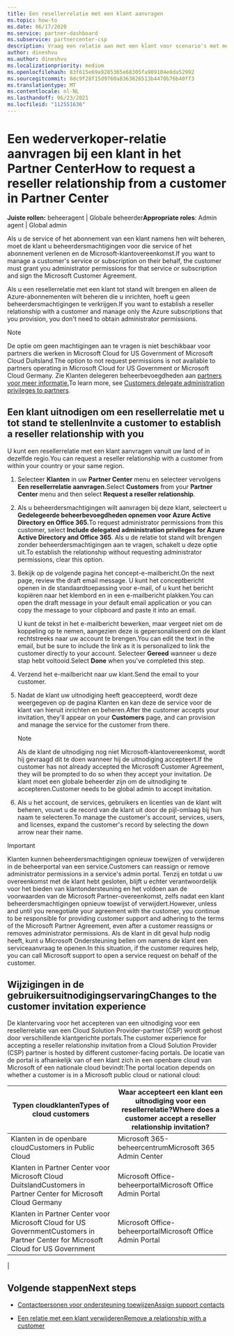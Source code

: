 ```yaml
---
title: Een resellerrelatie met een klant aanvragen
ms.topic: how-to
ms.date: 06/17/2020
ms.service: partner-dashboard
ms.subservice: partnercenter-csp
description: Vraag een relatie aan met een klant voor scenario's met meerdere partners of als uw gedelegeerde beheerdersbevoegdheden voor een klant moeten worden hersteld.
author: dineshvu
ms.author: dineshvu
ms.localizationpriority: medium
ms.openlocfilehash: 83f615e69a9285365e68305fa909104e0da52992
ms.sourcegitcommit: 8dc9f28f15d9760a8363826513b4470b76b40ff3
ms.translationtype: MT
ms.contentlocale: nl-NL
ms.lasthandoff: 06/23/2021
ms.locfileid: "112551636"
---
```

# <a name="how-to-request-a-reseller-relationship-from-a-customer-in-partner-center"></a><span data-ttu-id="09100-103">Een wederverkoper-relatie aanvragen bij een klant in het Partner Center</span><span class="sxs-lookup"><span data-stu-id="09100-103">How to request a reseller relationship from a customer in Partner Center</span></span>

<span data-ttu-id="09100-104">**Juiste rollen:** beheeragent | Globale beheerder</span><span class="sxs-lookup"><span data-stu-id="09100-104">**Appropriate roles**: Admin agent | Global admin</span></span>

<span data-ttu-id="09100-105">Als u de service of het abonnement van een klant namens hen wilt beheren, moet de klant u beheerdersmachtigingen voor die service of het abonnement verlenen en de Microsoft-klantovereenkomst.</span><span class="sxs-lookup"><span data-stu-id="09100-105">If you want to manage a customer's service or subscription on their behalf, the customer must grant you administrator permissions for that service or subscription and sign the Microsoft Customer Agreement.</span></span>

<span data-ttu-id="09100-106">Als u een resellerrelatie met een klant tot stand wilt brengen en alleen de Azure-abonnementen wilt beheren die u inrichten, hoeft u geen beheerdersmachtigingen te verkrijgen.</span><span class="sxs-lookup"><span data-stu-id="09100-106">If you want to establish a reseller relationship with a customer and manage only the Azure subscriptions that you provision, you don't need to obtain administrator permissions.</span></span>

>[!NOTE] 
><span data-ttu-id="09100-107">De optie om geen machtigingen aan te vragen is niet beschikbaar voor partners die werken in Microsoft Cloud for US Government of Microsoft Cloud Duitsland.</span><span class="sxs-lookup"><span data-stu-id="09100-107">The option to not request permissions is not available to partners operating in Microsoft Cloud for US Government or Microsoft Cloud Germany.</span></span> <span data-ttu-id="09100-108">Zie Klanten delegeren beheerbevoegdheden aan [partners voor meer informatie.](customers-revoke-admin-privileges.md)</span><span class="sxs-lookup"><span data-stu-id="09100-108">To learn more, see [Customers delegate administration privileges to partners](customers-revoke-admin-privileges.md).</span></span>

## <a name="invite-a-customer-to-establish-a-reseller-relationship-with-you"></a><span data-ttu-id="09100-109">Een klant uitnodigen om een resellerrelatie met u tot stand te stellen</span><span class="sxs-lookup"><span data-stu-id="09100-109">Invite a customer to establish a reseller relationship with you</span></span>

<span data-ttu-id="09100-110">U kunt een resellerrelatie met een klant aanvragen vanuit uw land of in dezelfde regio.</span><span class="sxs-lookup"><span data-stu-id="09100-110">You can request a reseller relationship with a customer from within your country or your same region.</span></span>

1. <span data-ttu-id="09100-111">Selecteer **Klanten** in uw **Partner Center** menu en selecteer vervolgens **Een resellerrelatie aanvragen.**</span><span class="sxs-lookup"><span data-stu-id="09100-111">Select **Customers** from your **Partner Center** menu and then select **Request a reseller relationship**.</span></span>

2. <span data-ttu-id="09100-112">Als u beheerdersmachtigingen wilt aanvragen bij deze klant, selecteert u **Gedelegeerde beheerbevoegdheden opnemen voor Azure Active Directory en Office 365.**</span><span class="sxs-lookup"><span data-stu-id="09100-112">To request administrator permissions from this customer, select **Include delegated administration privileges for Azure Active Directory and Office 365**.</span></span> <span data-ttu-id="09100-113">Als u de relatie tot stand wilt brengen zonder beheerdersmachtigingen aan te vragen, schakelt u deze optie uit.</span><span class="sxs-lookup"><span data-stu-id="09100-113">To establish the relationship without requesting administrator permissions, clear this option.</span></span>

3. <span data-ttu-id="09100-114">Bekijk op de volgende pagina het concept-e-mailbericht.</span><span class="sxs-lookup"><span data-stu-id="09100-114">On the next page, review the draft email message.</span></span> <span data-ttu-id="09100-115">U kunt het conceptbericht openen in de standaardtoepassing voor e-mail, of u kunt het bericht kopiëren naar het klembord en in een e-mailbericht plakken.</span><span class="sxs-lookup"><span data-stu-id="09100-115">You can open the draft message in your default email application or you can copy the message to your clipboard and paste it into an email.</span></span>

   <span data-ttu-id="09100-116">U kunt de tekst in het e-mailbericht bewerken, maar vergeet niet om de koppeling op te nemen, aangezien deze is gepersonaliseerd om de klant rechtstreeks naar uw account te brengen.</span><span class="sxs-lookup"><span data-stu-id="09100-116">You can edit the text in the email, but be sure to include the link as it is personalized to link the customer directly to your account.</span></span> <span data-ttu-id="09100-117">Selecteer **Gereed** wanneer u deze stap hebt voltooid.</span><span class="sxs-lookup"><span data-stu-id="09100-117">Select **Done** when you've completed this step.</span></span>

4. <span data-ttu-id="09100-118">Verzend het e-mailbericht naar uw klant.</span><span class="sxs-lookup"><span data-stu-id="09100-118">Send the email to your customer.</span></span>

5. <span data-ttu-id="09100-119">Nadat de klant uw uitnodiging heeft geaccepteerd,  wordt deze weergegeven op de pagina Klanten en kan deze de service voor de klant van hieruit inrichten en beheren.</span><span class="sxs-lookup"><span data-stu-id="09100-119">After the customer accepts your invitation, they'll appear on your **Customers** page, and can provision and manage the service for the customer from there.</span></span>

   > [!NOTE]
   > <span data-ttu-id="09100-120">Als de klant de uitnodiging nog niet Microsoft-klantovereenkomst, wordt hij gevraagd dit te doen wanneer hij de uitnodiging accepteert.</span><span class="sxs-lookup"><span data-stu-id="09100-120">If the customer has not already accepted the Microsoft Customer Agreement, they will be prompted to do so when they accept your invitation.</span></span> <span data-ttu-id="09100-121">De klant moet een globale beheerder zijn om de uitnodiging te accepteren.</span><span class="sxs-lookup"><span data-stu-id="09100-121">Customer needs to be global admin to accept invitation.</span></span>

6. <span data-ttu-id="09100-122">Als u het account, de services, gebruikers en licenties van de klant wilt beheren, vouwt u de record van de klant uit door de pijl-omlaag bij hun naam te selecteren.</span><span class="sxs-lookup"><span data-stu-id="09100-122">To manage the customer's account, services, users, and licenses, expand the customer's record by selecting the down arrow near their name.</span></span>

> [!IMPORTANT]  
> <span data-ttu-id="09100-123">Klanten kunnen beheerdersmachtigingen opnieuw toewijzen of verwijderen in de beheerportal van een service.</span><span class="sxs-lookup"><span data-stu-id="09100-123">Customers can reassign or remove administrator permissions in a service's admin portal.</span></span> <span data-ttu-id="09100-124">Tenzij en totdat u uw overeenkomst met de klant hebt gesloten, blijft u echter verantwoordelijk voor het bieden van klantondersteuning en het voldoen aan de voorwaarden van de Microsoft Partner-overeenkomst, zelfs nadat een klant beheerdersmachtigingen opnieuw toewijst of verwijdert.</span><span class="sxs-lookup"><span data-stu-id="09100-124">However, unless and until you renegotiate your agreement with the customer, you continue to be responsible for providing customer support and adhering to the terms of the Microsoft Partner Agreement, even after a customer reassigns or removes administrator permissions.</span></span> <span data-ttu-id="09100-125">Als de klant in dit geval hulp nodig heeft, kunt u Microsoft Ondersteuning bellen om namens de klant een serviceaanvraag te openen.</span><span class="sxs-lookup"><span data-stu-id="09100-125">In this situation, if the customer requires help, you can call Microsoft support to open a service request on behalf of the customer.</span></span>

## <a name="changes-to-the-customer-invitation-experience"></a><span data-ttu-id="09100-126">Wijzigingen in de gebruikersuitnodigingservaring</span><span class="sxs-lookup"><span data-stu-id="09100-126">Changes to the customer invitation experience</span></span>

<span data-ttu-id="09100-127">De klantervaring voor het accepteren van een uitnodiging voor een resellerrelatie van een Cloud Solution Provider-partner (CSP) wordt gehost door verschillende klantgerichte portals.</span><span class="sxs-lookup"><span data-stu-id="09100-127">The customer experience for accepting a reseller relationship invitation from a Cloud Solution Provider (CSP) partner is hosted by different customer-facing portals.</span></span> <span data-ttu-id="09100-128">De locatie van de portal is afhankelijk van of een klant zich in een openbare cloud van Microsoft of een nationale cloud bevindt:</span><span class="sxs-lookup"><span data-stu-id="09100-128">The portal location depends on whether a customer is in a Microsoft public cloud or national cloud:</span></span>

|<span data-ttu-id="09100-129">Typen cloudklanten</span><span class="sxs-lookup"><span data-stu-id="09100-129">Types of cloud customers</span></span>  | <span data-ttu-id="09100-130">Waar accepteert een klant een uitnodiging voor een resellerrelatie?</span><span class="sxs-lookup"><span data-stu-id="09100-130">Where does a customer accept a reseller relationship invitation?</span></span> |
|---------|---------
| <span data-ttu-id="09100-131">Klanten in de openbare cloud</span><span class="sxs-lookup"><span data-stu-id="09100-131">Customers in Public Cloud</span></span> | <span data-ttu-id="09100-132">Microsoft 365-beheercentrum</span><span class="sxs-lookup"><span data-stu-id="09100-132">Microsoft 365 Admin Center</span></span> |
| <span data-ttu-id="09100-133">Klanten in Partner Center voor Microsoft Cloud Duitsland</span><span class="sxs-lookup"><span data-stu-id="09100-133">Customers in Partner Center for Microsoft Cloud Germany</span></span> | <span data-ttu-id="09100-134">Microsoft Office-beheerportal</span><span class="sxs-lookup"><span data-stu-id="09100-134">Microsoft Office Admin Portal</span></span> |
| <span data-ttu-id="09100-135">Klanten in Partner Center voor Microsoft Cloud for US Government</span><span class="sxs-lookup"><span data-stu-id="09100-135">Customers in Partner Center for Microsoft Cloud for US Government</span></span> | <span data-ttu-id="09100-136">Microsoft Office-beheerportal</span><span class="sxs-lookup"><span data-stu-id="09100-136">Microsoft Office Admin Portal</span></span> |
|

## <a name="next-steps"></a><span data-ttu-id="09100-137">Volgende stappen</span><span class="sxs-lookup"><span data-stu-id="09100-137">Next steps</span></span>

- [<span data-ttu-id="09100-138">Contactpersonen voor ondersteuning toewijzen</span><span class="sxs-lookup"><span data-stu-id="09100-138">Assign support contacts</span></span>](assign-support-contacts.md)

- [<span data-ttu-id="09100-139">Een relatie met een klant verwijderen</span><span class="sxs-lookup"><span data-stu-id="09100-139">Remove a relationship with a customer</span></span>](remove-a-relationship.md)
